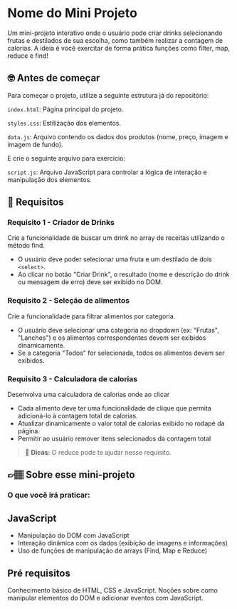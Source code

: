 # Nome do Mini Projeto

Um mini-projeto interativo onde o usuário pode criar drinks selecionando frutas e destilados de sua escolha, como também realizar a contagem de calorias. A ideia é você exercitar de forma prática funções como filter, map, reduce e find! 

## 🤓 Antes de começar

Para começar o projeto, utilize a seguinte estrutura já do repositório:

`index.html`: Página principal do projeto.

`styles.css`: Estilização dos elementos.

`data.js`: Arquivo contendo os dados dos produtos (nome, preço, imagem e imagem de fundo).

E crie o seguinte arquivo para exercício:

`script.js`: Arquivo JavaScript para controlar a lógica de interação e manipulação dos elementos.


## 🔨 Requisitos

###  Requisito 1 - Criador de Drinks
Crie a funcionalidade de buscar um drink no array de receitas utilizando o método find.
- O usuário deve poder selecionar uma fruta e um destilado de dois `<select>`.
- Ao clicar no botão "Criar Drink", o resultado (nome e descrição do drink ou mensagem de erro) deve ser exibido no DOM.


### Requisito 2 - Seleção de alimentos
Crie a funcionalidade para filtrar alimentos por categoria.
- O usuário deve selecionar uma categoria no dropdown (ex: "Frutas", "Lanches") e os alimentos correspondentes devem ser exibidos dinamicamente.
- Se a categoria "Todos" for selecionada, todos os alimentos devem ser exibidos.


### Requisito 3 - Calculadora de calorias
Desenvolva uma calculadora de calorias onde ao clicar 
- Cada alimento deve ter uma funcionalidade de clique que permita adicioná-lo à contagem total de calorias.
- Atualizar dinamicamente o valor total de calorias exibido no rodapé da página.
- Permitir ao usuário remover itens selecionados da contagem total

> 👀 **Dicas:**
> O reduce pode te ajudar nesse requisito.


## 👉🏽 Sobre esse mini-projeto

### O que você irá praticar:

## JavaScript
- Manipulação do DOM com JavaScript
- Interação dinâmica com os dados (exibição de imagens e informações)
- Uso de funções de manipulação de arrays (Find, Map e Reduce)

## Pré requisitos
Conhecimento básico de HTML, CSS e JavaScript.
Noções sobre como manipular elementos do DOM e adicionar eventos com JavaScript.
